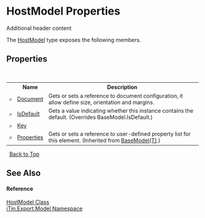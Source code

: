 # HostModel Properties
Additional header content 

The <a href="T_iTin_Export_Model_HostModel">HostModel</a> type exposes the following members.


## Properties
&nbsp;<table><tr><th></th><th>Name</th><th>Description</th></tr><tr><td>![Public property](media/pubproperty.gif "Public property")</td><td><a href="P_iTin_Export_Model_HostModel_Document">Document</a></td><td>
Gets or sets a reference to document configuration, it allow define size, orientation and margins.</td></tr><tr><td>![Public property](media/pubproperty.gif "Public property")</td><td><a href="P_iTin_Export_Model_HostModel_IsDefault">IsDefault</a></td><td>
Gets a value indicating whether this instance contains the default.
 (Overrides BaseModel.IsDefault.)</td></tr><tr><td>![Public property](media/pubproperty.gif "Public property")</td><td><a href="P_iTin_Export_Model_HostModel_Key">Key</a></td><td /></tr><tr><td>![Public property](media/pubproperty.gif "Public property")</td><td><a href="P_iTin_Export_Model_BaseModel_1_Properties">Properties</a></td><td>
Gets or sets a reference to user-defined property list for this element.
 (Inherited from <a href="T_iTin_Export_Model_BaseModel_1">BaseModel(T)</a>.)</td></tr></table>&nbsp;
<a href="#hostmodel-properties">Back to Top</a>

## See Also


#### Reference
<a href="T_iTin_Export_Model_HostModel">HostModel Class</a><br /><a href="N_iTin_Export_Model">iTin.Export.Model Namespace</a><br />
